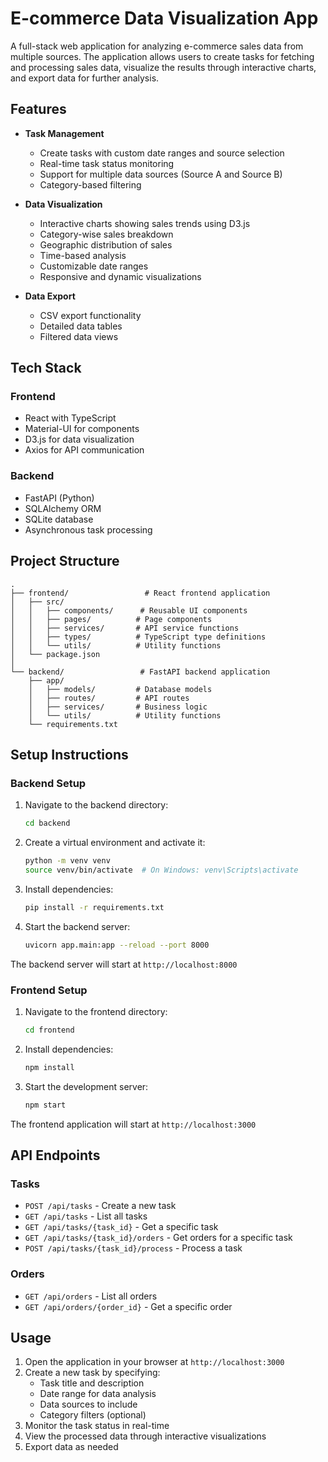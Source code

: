 # E-commerce Data Visualization App

A full-stack web application for analyzing e-commerce sales data from multiple sources. The application allows users to create tasks for fetching and processing sales data, visualize the results through interactive charts, and export data for further analysis.

## Features

- **Task Management**

  - Create tasks with custom date ranges and source selection
  - Real-time task status monitoring
  - Support for multiple data sources (Source A and Source B)
  - Category-based filtering

- **Data Visualization**

  - Interactive charts showing sales trends using D3.js
  - Category-wise sales breakdown
  - Geographic distribution of sales
  - Time-based analysis
  - Customizable date ranges
  - Responsive and dynamic visualizations

- **Data Export**
  - CSV export functionality
  - Detailed data tables
  - Filtered data views

## Tech Stack

### Frontend

- React with TypeScript
- Material-UI for components
- D3.js for data visualization
- Axios for API communication

### Backend

- FastAPI (Python)
- SQLAlchemy ORM
- SQLite database
- Asynchronous task processing

## Project Structure

```
.
├── frontend/                 # React frontend application
│   ├── src/
│   │   ├── components/      # Reusable UI components
│   │   ├── pages/          # Page components
│   │   ├── services/       # API service functions
│   │   ├── types/          # TypeScript type definitions
│   │   └── utils/          # Utility functions
│   └── package.json
│
└── backend/                 # FastAPI backend application
    ├── app/
    │   ├── models/         # Database models
    │   ├── routes/         # API routes
    │   ├── services/       # Business logic
    │   └── utils/          # Utility functions
    └── requirements.txt
```

## Setup Instructions

### Backend Setup

1. Navigate to the backend directory:

   ```bash
   cd backend
   ```

2. Create a virtual environment and activate it:

   ```bash
   python -m venv venv
   source venv/bin/activate  # On Windows: venv\Scripts\activate
   ```

3. Install dependencies:

   ```bash
   pip install -r requirements.txt
   ```

4. Start the backend server:
   ```bash
   uvicorn app.main:app --reload --port 8000
   ```

The backend server will start at `http://localhost:8000`

### Frontend Setup

1. Navigate to the frontend directory:

   ```bash
   cd frontend
   ```

2. Install dependencies:

   ```bash
   npm install
   ```

3. Start the development server:
   ```bash
   npm start
   ```

The frontend application will start at `http://localhost:3000`

## API Endpoints

### Tasks

- `POST /api/tasks` - Create a new task
- `GET /api/tasks` - List all tasks
- `GET /api/tasks/{task_id}` - Get a specific task
- `GET /api/tasks/{task_id}/orders` - Get orders for a specific task
- `POST /api/tasks/{task_id}/process` - Process a task

### Orders

- `GET /api/orders` - List all orders
- `GET /api/orders/{order_id}` - Get a specific order

## Usage

1. Open the application in your browser at `http://localhost:3000`
2. Create a new task by specifying:
   - Task title and description
   - Date range for data analysis
   - Data sources to include
   - Category filters (optional)
3. Monitor the task status in real-time
4. View the processed data through interactive visualizations
5. Export data as needed
